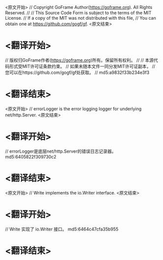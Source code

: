 
<原文开始>
// Copyright GoFrame Author(https://goframe.org). All Rights Reserved.
//
// This Source Code Form is subject to the terms of the MIT License.
// If a copy of the MIT was not distributed with this file,
// You can obtain one at https://github.com/gogf/gf.
<原文结束>

# <翻译开始>
// 版权归GoFrame作者(https://goframe.org)所有。保留所有权利。
//
// 本源代码形式受MIT许可证条款约束。
// 如果未随本文件一同分发MIT许可证副本，
// 您可以在https://github.com/gogf/gf处获取。
// md5:a9832f33b234e3f3
# <翻译结束>


<原文开始>
// errorLogger is the error logging logger for underlying net/http.Server.
<原文结束>

# <翻译开始>
// errorLogger是底层net/http.Server的错误日志记录器。 md5:6405822f309730c2
# <翻译结束>


<原文开始>
// Write implements the io.Writer interface.
<原文结束>

# <翻译开始>
// Write 实现了 io.Writer 接口。 md5:6464c47cfa35b955
# <翻译结束>

